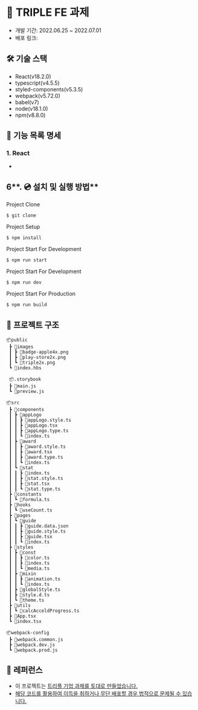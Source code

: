 # 🛫 TRIPLE FE 과제
- 개발 기간: 2022.06.25 ~ 2022.07.01
- 배포 링크: 

## 🛠️ 기술 스택
- React(v18.2.0)
- typescript(v4.5.5)
- styled-components(v5.3.5)
- webpack(v5.72.0)
- babel(v7)
- node(v18.1.0)
- npm(v8.8.0)

## 📄 기능 목록 명세

### **1. React**
- 



## 6**. 💿 설치 및 실행 방법**

Project Clone

`$ git clone` 

Project Setup

`$ npm install`

Project Start For Development

`$ npm run start`

Project Start For Development

`$ npm run dev`

Project Start For Production

`$ npm run build`


## 🌲 프로젝트 구조

```
📦public
 ┣ 📂images
 ┃ ┣ 📜badge-apple4x.png
 ┃ ┣ 📜play-store2x.png
 ┃ ┗ 📜triple2x.png
 ┗ 📜index.hbs
 
 📦.storybook
 ┣ 📜main.js
 ┗ 📜preview.js
 
📦src
 ┣ 📂components
 ┃ ┣ 📂appLogo
 ┃ ┃ ┣ 📜appLogo.style.ts
 ┃ ┃ ┣ 📜appLogo.tsx
 ┃ ┃ ┣ 📜appLogo.type.ts
 ┃ ┃ ┗ 📜index.ts
 ┃ ┣ 📂award
 ┃ ┃ ┣ 📜award.style.ts
 ┃ ┃ ┣ 📜award.tsx
 ┃ ┃ ┣ 📜award.type.ts
 ┃ ┃ ┗ 📜index.ts
 ┃ ┗ 📂stat
 ┃ ┃ ┣ 📜index.ts
 ┃ ┃ ┣ 📜stat.style.ts
 ┃ ┃ ┣ 📜stat.tsx
 ┃ ┃ ┗ 📜stat.type.ts
 ┣ 📂constants
 ┃ ┗ 📜formula.ts
 ┣ 📂hooks
 ┃ ┗ 📜useCount.ts
 ┣ 📂pages
 ┃ ┗ 📂guide
 ┃ ┃ ┣ 📜guide.data.json
 ┃ ┃ ┣ 📜guide.style.ts
 ┃ ┃ ┣ 📜guide.tsx
 ┃ ┃ ┗ 📜index.ts
 ┣ 📂styles
 ┃ ┣ 📂const
 ┃ ┃ ┣ 📜color.ts
 ┃ ┃ ┣ 📜index.ts
 ┃ ┃ ┗ 📜media.ts
 ┃ ┣ 📂mixin
 ┃ ┃ ┣ 📜animation.ts
 ┃ ┃ ┗ 📜index.ts
 ┃ ┣ 📜globalStyle.ts
 ┃ ┣ 📜style.d.ts
 ┃ ┗ 📜theme.ts
 ┣ 📂utils
 ┃ ┗ 📜calcAcceldProgress.ts
 ┣ 📜App.tsx
 ┗ 📜index.tsx

📦webpack-config
 ┣ 📜webpack.common.js
 ┣ 📜webpack.dev.js
 ┗ 📜webpack.prod.js
```

## 📕 레퍼런스

- 이 프로젝트는 <u>[트리플](https://triple.guide/) 기업 과제를 토대로 만들었습니다.
- 해당 코드를 활용하여 이득을 취하거나 무단 배포할 경우 법적으로 문제될 수 있습니다.
